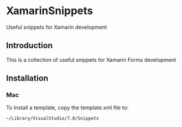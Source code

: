 # XamarinSnippets
Useful snippets for Xamarin development

## Introduction

This is a collection of useful snippets for Xamarin Forms development

## Installation
### Mac

To Install a template, copy the template.xml file to:
```
~/Library/VisualStudio/7.0/Snippets
```

